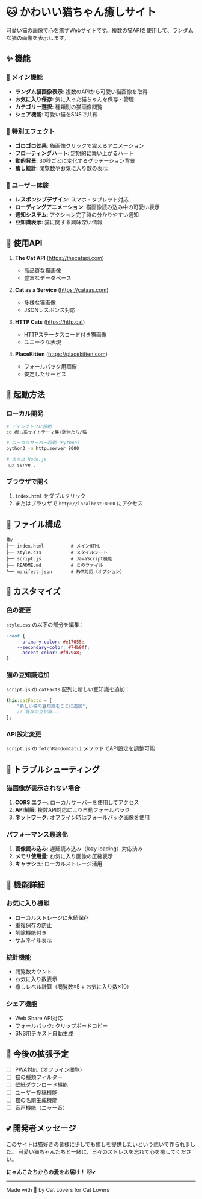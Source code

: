 # 🐱 かわいい猫ちゃん癒しサイト

可愛い猫の画像で心を癒すWebサイトです。複数の猫APIを使用して、ランダムな猫の画像を表示します。

## ✨ 機能

### 🎯 メイン機能
- **ランダム猫画像表示**: 複数のAPIから可愛い猫画像を取得
- **お気に入り保存**: 気に入った猫ちゃんを保存・管理
- **カテゴリー選択**: 種類別の猫画像閲覧
- **シェア機能**: 可愛い猫をSNSで共有

### 🎨 特別エフェクト
- **ゴロゴロ効果**: 猫画像クリックで震えるアニメーション
- **フローティングハート**: 定期的に舞い上がるハート
- **動的背景**: 30秒ごとに変化するグラデーション背景
- **癒し統計**: 閲覧数やお気に入り数の表示

### 📱 ユーザー体験
- **レスポンシブデザイン**: スマホ・タブレット対応
- **ローディングアニメーション**: 猫画像読み込み中の可愛い表示
- **通知システム**: アクション完了時の分かりやすい通知
- **豆知識表示**: 猫に関する興味深い情報

## 🔌 使用API

1. **The Cat API** (https://thecatapi.com)
   - 高品質な猫画像
   - 豊富なデータベース

2. **Cat as a Service** (https://cataas.com)
   - 多様な猫画像
   - JSONレスポンス対応

3. **HTTP Cats** (https://http.cat)
   - HTTPステータスコード付き猫画像
   - ユニークな表現

4. **PlaceKitten** (https://placekitten.com)
   - フォールバック用画像
   - 安定したサービス

## 🚀 起動方法

### ローカル開発
```bash
# ディレクトリに移動
cd 癒し系サイトテーマ集/動物たち/猫

# ローカルサーバー起動（Python）
python3 -m http.server 8000

# または Node.js
npx serve .
```

### ブラウザで開く
1. `index.html` をダブルクリック
2. またはブラウザで `http://localhost:8000` にアクセス

## 📁 ファイル構成

```
猫/
├── index.html          # メインHTML
├── style.css           # スタイルシート
├── script.js           # JavaScript機能
├── README.md           # このファイル
└── manifest.json       # PWA対応（オプション）
```

## 🎨 カスタマイズ

### 色の変更
`style.css` の以下の部分を編集：
```css
:root {
    --primary-color: #e17055;
    --secondary-color: #74b9ff;
    --accent-color: #fd79a8;
}
```

### 猫の豆知識追加
`script.js` の `catFacts` 配列に新しい豆知識を追加：
```javascript
this.catFacts = [
    "新しい猫の豆知識をここに追加",
    // 既存の豆知識...
];
```

### API設定変更
`script.js` の `fetchRandomCat()` メソッドでAPI設定を調整可能

## 🔧 トラブルシューティング

### 猫画像が表示されない場合
1. **CORS エラー**: ローカルサーバーを使用してアクセス
2. **API制限**: 複数API対応により自動フォールバック
3. **ネットワーク**: オフライン時はフォールバック画像を使用

### パフォーマンス最適化
1. **画像読み込み**: 遅延読み込み（lazy loading）対応済み
2. **メモリ使用量**: お気に入り画像の圧縮表示
3. **キャッシュ**: ローカルストレージ活用

## 🌟 機能詳細

### お気に入り機能
- ローカルストレージに永続保存
- 重複保存の防止
- 削除機能付き
- サムネイル表示

### 統計機能
- 閲覧数カウント
- お気に入り数表示
- 癒しレベル計算（閲覧数×5 + お気に入り数×10）

### シェア機能
- Web Share API対応
- フォールバック: クリップボードコピー
- SNS用テキスト自動生成

## 🎊 今後の拡張予定

- [ ] PWA対応（オフライン閲覧）
- [ ] 猫の種類フィルター
- [ ] 壁紙ダウンロード機能
- [ ] ユーザー投稿機能
- [ ] 猫の名前生成機能
- [ ] 音声機能（ニャー音）

## 💕 開発者メッセージ

このサイトは猫好きの皆様に少しでも癒しを提供したいという想いで作られました。
可愛い猫ちゃんたちと一緒に、日々のストレスを忘れて心を癒してください。

**にゃんこたちからの愛をお届け！** 🐱💕

---

Made with 💖 by Cat Lovers for Cat Lovers